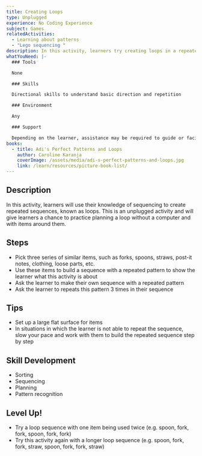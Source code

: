 ```yaml
---
title: Creating Loops
type: Unplugged
experience: No Coding Experience
subject: Games
relatedActivities:
  - Learning about patterns
  - "Lego sequencing "
description: In this activity, learners try creating loops in a repeated sequence.
whatYouNeed: |-
  ### Tools

  None

  ### Skills

  Directional skills to understand basic direction and repetition

  ### Environment

  Any

  ### Support

  Depending on the learner, assistance may be required to guide or facilitate
books:
  - title: Adi's Perfect Patterns and Loops
    author: Caroline Karanja
    coverImage: /assets/media/adi-s-perfect-patterns-and-loops.jpg
    link: /learn/resources/picture-book-list/
---
```

## Description

In this activity, learners will use their knowledge of sequencing to create repeated sequences, known as loops. This is an unplugged activity and will give learners a chance to practice planning a loop without a computer and with items around them.

## Steps

* Pick three series of similar items, such as forks, spoons, straws, post-it notes, clothing, loose parts, etc.
* Use these items to build a sequence with a repeated pattern to show the learner what this activity is about
* Ask the learner to make their own sequence with a repeated pattern
* Ask the learner to repeats this pattern 3 times in their sequence

## Tips

* Set up a large flat surface for items
* In situations in which the learner is not able to repeat the sequence, slow your pace and work with them to build the repeated sequence step by step

## Skill Development

* Sorting
* Sequencing
* Planning
* Pattern recognition 

## Level Up!

* Try a loop sequence with one item being used twice (e.g. spoon, fork, fork, spoon, fork, fork)
* Try this activity again with a longer loop sequence (e.g. spoon, fork, fork, straw, spoon, fork, fork, straw)